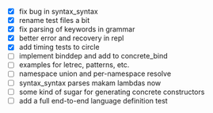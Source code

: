 - [x] fix bug in syntax_syntax
- [x] rename test files a bit
- [x] fix parsing of keywords in grammar
- [x] better error and recovery in repl
- [x] add timing tests to circle
- [ ] implement binddep and add to concrete_bind
- [ ] examples for letrec, patterns, etc.
- [ ] namespace union and per-namespace resolve
- [ ] syntax_syntax parses makam lambdas now
- [ ] some kind of sugar for generating concrete constructors
- [ ] add a full end-to-end language definition test
